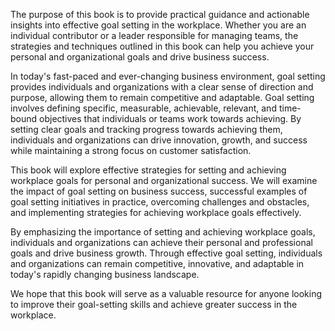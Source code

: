 
The purpose of this book is to provide practical guidance and actionable insights into effective goal setting in the workplace. Whether you are an individual contributor or a leader responsible for managing teams, the strategies and techniques outlined in this book can help you achieve your personal and organizational goals and drive business success.

In today's fast-paced and ever-changing business environment, goal setting provides individuals and organizations with a clear sense of direction and purpose, allowing them to remain competitive and adaptable. Goal setting involves defining specific, measurable, achievable, relevant, and time-bound objectives that individuals or teams work towards achieving. By setting clear goals and tracking progress towards achieving them, individuals and organizations can drive innovation, growth, and success while maintaining a strong focus on customer satisfaction.

This book will explore effective strategies for setting and achieving workplace goals for personal and organizational success. We will examine the impact of goal setting on business success, successful examples of goal setting initiatives in practice, overcoming challenges and obstacles, and implementing strategies for achieving workplace goals effectively.

By emphasizing the importance of setting and achieving workplace goals, individuals and organizations can achieve their personal and professional goals and drive business growth. Through effective goal setting, individuals and organizations can remain competitive, innovative, and adaptable in today's rapidly changing business landscape.

We hope that this book will serve as a valuable resource for anyone looking to improve their goal-setting skills and achieve greater success in the workplace.
